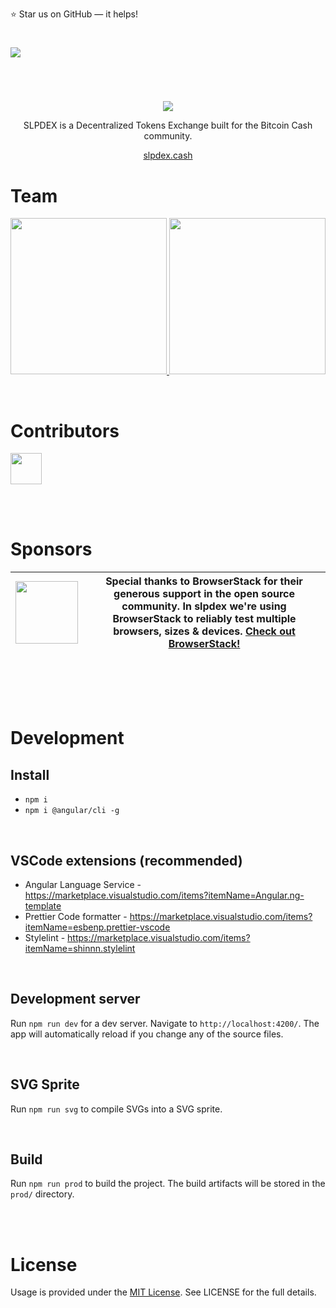 
⭐️ Star us on GitHub — it helps!

#

<img src="https://raw.githubusercontent.com/slpdex/slpdex/master/src/assets/github/slpdex_promo.png">

#

<br>

<p align="center">
  <img src="https://img.shields.io/github/license/mashape/apistatus.svg">
</p>

<p align="center">
	SLPDEX is a Decentralized Tokens Exchange built for the Bitcoin Cash community. 
</p>

<p align="center">
	<a href="https://slpdex.cash">slpdex.cash</a>
</p>

# Team
[//]: contributor-faces

<p align="center">
  <a href="https://github.com/EyeOfPython">
    <img src="https://raw.githubusercontent.com/slpdex/slpdex/master/src/assets/github/tobias.png" width="250px">
  </a>

  <a href="https://github.com/Chippi">
    <img src="https://raw.githubusercontent.com/slpdex/slpdex/master/src/assets/github/alex.png" width="250px">
  </a>
</p>

[//]: contributor-faces

<br>

# Contributors

[//]: contributor-faces

<a href="https://github.com/blockparty-sh">
  <img src="https://avatars2.githubusercontent.com/u/44456286?s=460&v=4" width="50px">
</a>

[//]: contributor-faces

<br><br>

# Sponsors

| <img src="https://cdn.freebiesupply.com/logos/large/2x/browserstack-logo-png-transparent.png" width="100px"> | Special thanks to BrowserStack for their generous support in the open source community. In slpdex we're using BrowserStack to reliably test multiple browsers, sizes & devices. [Check out BrowserStack!](https://www.browserstack.com/)
| - | - |

<br>
 
 
 


<br><br>

# Development

## Install
- `npm i`
- `npm i @angular/cli -g`

<br>

## VSCode extensions (recommended)
- Angular Language Service - https://marketplace.visualstudio.com/items?itemName=Angular.ng-template
- Prettier Code formatter - https://marketplace.visualstudio.com/items?itemName=esbenp.prettier-vscode
- Stylelint - https://marketplace.visualstudio.com/items?itemName=shinnn.stylelint

<br>

## Development server
Run `npm run dev` for a dev server. Navigate to `http://localhost:4200/`. The app will automatically reload if you change any of the source files.

<br>

## SVG Sprite

Run `npm run svg` to compile SVGs into a SVG sprite.

<br>

## Build

Run `npm run prod` to build the project. The build artifacts will be stored in the `prod/` directory.

<br><br>

# License
Usage is provided under the  [MIT License](https://github.com/slpdex/slpdex/blob/master/LICENSE). See LICENSE for the full details.

